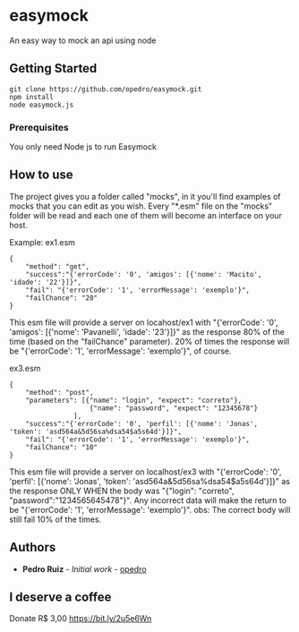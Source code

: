 # easymock

An easy way to mock an api using node 

## Getting Started


```
git clone https://github.com/opedro/easymock.git
npm install
node easymock.js
```

### Prerequisites

You only need Node js to run Easymock


## How to use

The project gives you a folder called "mocks", in it you'll find examples of mocks that you can edit as you wish.
Every "*.esm" file on the "mocks" folder will be read and each one of them will become an interface on your host.

Example:
ex1.esm
```
{
    "method": "get",
    "success":"{'errorCode': '0', 'amigos': [{'nome': 'Macito', 'idade': '22'}]}",
    "fail": "{'errorCode': '1', 'errorMessage': 'exemplo'}",
    "failChance": "20"
}
```
This esm file will provide a server on locahost/ex1 with "{'errorCode': '0', 'amigos': [{'nome': 'Pavanelli', 'idade': '23'}]}" as the response 80% of the time (based on the "failChance" parameter). 
20% of times the response will be "{'errorCode': '1', 'errorMessage': 'exemplo'}", of course.

ex3.esm
```
{
    "method": "post",
    "parameters": [{"name": "login", "expect": "correto"},
                    {"name": "password", "expect": "12345678"}
                ],
    "success":"{'errorCode': '0', 'perfil': [{'nome': 'Jonas', 'token': 'asd564a&5d56sa%dsa54$a5s64d'}]}",
    "fail": "{'errorCode': '1', 'errorMessage': 'exemplo'}",
    "failChance": "10"
}
```
This esm file will provide a server on localhost/ex3 with "{'errorCode': '0', 'perfil': [{'nome': 'Jonas', 'token': 'asd564a&5d56sa%dsa54$a5s64d'}]}" as the response ONLY WHEN the body was "{"login": "correto", "password":"1234565645478"}".
Any incorrect data will make the return to be "{'errorCode': '1', 'errorMessage': 'exemplo'}".
obs: The correct body will still fail 10% of the times.

## Authors

* **Pedro Ruiz** - *Initial work* - [opedro](https://github.com/opedro)

## I deserve a coffee

Donate R$ 3,00
https://bit.ly/2u5e6Wn
